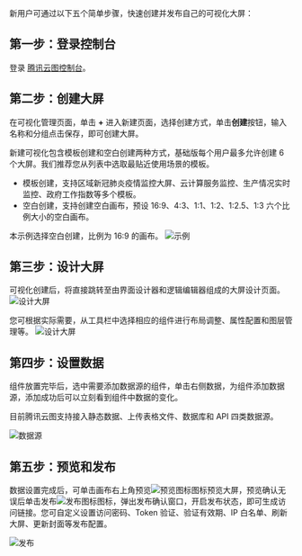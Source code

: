 
新用户可通过以下五个简单步骤，快速创建并发布自己的可视化大屏：

## 第一步：登录控制台

登录 [腾讯云图控制台](https://console.cloud.tencent.com/tcv)。

## 第二步：创建大屏

在可视化管理页面，单击 **+** 进入新建页面，选择创建方式，单击**创建**按钮，输入名称和分组点击保存，即可创建大屏。

新建可视化包含模板创建和空白创建两种方式，基础版每个用户最多允许创建 6 个大屏。我们推荐您从列表中选取最贴近使用场景的模板。

- 模板创建，支持区域新冠肺炎疫情监控大屏、云计算服务监控、生产情况实时监控、政府工作指数等多个模板。
- 空白创建，支持创建空白画布，预设 16:9、4:3、1:1、1:2、1:2.5、1:3 六个比例大小的空白画布。

本示例选择空白创建，比例为 16:9 的画布。
![示例](https://main.qcloudimg.com/raw/7b0fa7777bafb3fa435aae40fad3ba0f.png)

## 第三步：设计大屏

可视化创建后，将直接跳转至由界面设计器和逻辑编辑器组成的大屏设计页面。
![设计大屏](https://qcloudimg.tencent-cloud.cn/raw/ad00c3796c18367362f5d8fc648dfdaa.png)

您可根据实际需要，从工具栏中选择相应的组件进行布局调整、属性配置和图层管理等。
![设计大屏](https://qcloudimg.tencent-cloud.cn/raw/4fb137bda03c502339c782cc32d8ef60.png)

## 第四步：设置数据

组件放置完毕后，选中需要添加数据源的组件，单击右侧数据，为组件添加数据源，添加成功后可以立刻看到组件中数据的变化。

目前腾讯云图支持接入静态数据、上传表格文件、数据库和 API 四类数据源。

![数据源](https://qcloudimg.tencent-cloud.cn/raw/bb994f7d2731c251f6e3de50f6c453f3.png)

## 第五步：预览和发布

数据设置完成后，可单击画布右上角预览![预览图标](https://main.qcloudimg.com/raw/499a5511525d9022be702efc4c0549fd.png)图标预览大屏，预览确认无误后单击发布![发布图标](https://main.qcloudimg.com/raw/2b71701d514daab71614681a31e933bc.png)图标，弹出发布确认窗口，开启发布状态，即可生成访问链接。您可自定义设置访问密码、Token 验证、验证有效期、IP 白名单、刷新大屏、更新封面等发布配置。

![发布](https://qcloudimg.tencent-cloud.cn/raw/e117b5338730db0907750507ca82fff2.png)

